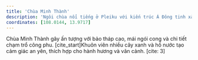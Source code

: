 ```yaml
---
title: 'Chùa Minh Thành'
description: 'Ngôi chùa nổi tiếng ở Pleiku với kiến trúc Á Đông tinh xảo và không gian tĩnh tại.'
coordinates: [108.0144, 13.9717]
---
```


Chùa Minh Thành gây ấn tượng với bảo tháp cao, mái ngói cong và chi tiết chạm trổ công phu. [cite_start]Khuôn viên nhiều cây xanh và hồ nước tạo cảm giác an yên, thích hợp cho hành hương và vãn cảnh. [cite: 3]